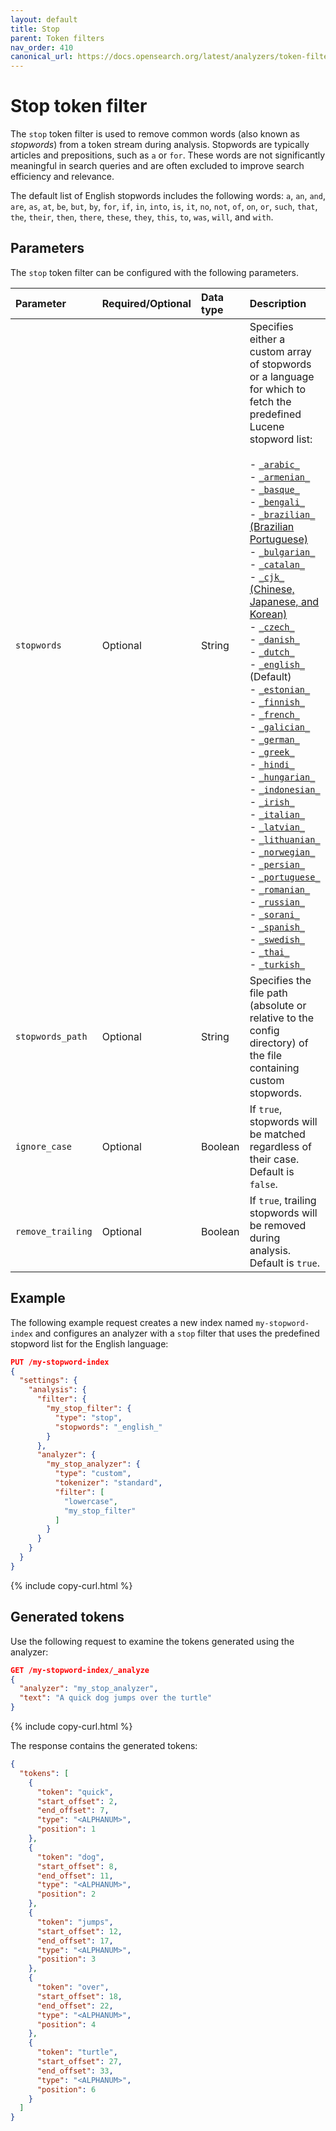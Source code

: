 ```yaml
---
layout: default
title: Stop
parent: Token filters
nav_order: 410
canonical_url: https://docs.opensearch.org/latest/analyzers/token-filters/stop/
---
```


# Stop token filter

The `stop` token filter is used to remove common words (also known as _stopwords_) from a token stream during analysis. Stopwords are typically articles and prepositions, such as `a` or `for`. These words are not significantly meaningful in search queries and are often excluded to improve search efficiency and relevance. 

The default list of English stopwords includes the following words: `a`, `an`, `and`, `are`, `as`, `at`, `be`, `but`, `by`, `for`, `if`, `in`, `into`, `is`, `it`, `no`, `not`, `of`, `on`, `or`, `such`, `that`, `the`, `their`, `then`, `there`, `these`, `they`, `this`, `to`, `was`, `will`, and `with`. 

## Parameters

The `stop` token filter can be configured with the following parameters.

Parameter | Required/Optional | Data type | Description
:--- | :--- | :--- | :--- 
`stopwords` | Optional | String | Specifies either a custom array of stopwords or a language for which to fetch the predefined Lucene stopword list:<br><br>- [`_arabic_`](https://github.com/apache/lucene/blob/main/lucene/analysis/common/src/resources/org/apache/lucene/analysis/ar/stopwords.txt)<br>- [`_armenian_`](https://github.com/apache/lucene/blob/main/lucene/analysis/common/src/resources/org/apache/lucene/analysis/hy/stopwords.txt)<br>- [`_basque_`](https://github.com/apache/lucene/blob/main/lucene/analysis/common/src/resources/org/apache/lucene/analysis/eu/stopwords.txt)<br>- [`_bengali_`](https://github.com/apache/lucene/blob/main/lucene/analysis/common/src/resources/org/apache/lucene/analysis/bn/stopwords.txt)<br>- [`_brazilian_` (Brazilian Portuguese)](https://github.com/apache/lucene/blob/main/lucene/analysis/common/src/resources/org/apache/lucene/analysis/br/stopwords.txt) <br>- [`_bulgarian_`](https://github.com/apache/lucene/blob/main/lucene/analysis/common/src/resources/org/apache/lucene/analysis/bg/stopwords.txt)<br>- [`_catalan_`](https://github.com/apache/lucene/blob/main/lucene/analysis/common/src/resources/org/apache/lucene/analysis/ca/stopwords.txt)<br>- [`_cjk_` (Chinese, Japanese, and Korean)](https://github.com/apache/lucene/blob/main/lucene/analysis/common/src/resources/org/apache/lucene/analysis/cjk/stopwords.txt)<br>- [`_czech_`](https://github.com/apache/lucene/blob/main/lucene/analysis/common/src/resources/org/apache/lucene/analysis/cz/stopwords.txt)<br>- [`_danish_`](https://github.com/apache/lucene/blob/main/lucene/analysis/common/src/resources/org/apache/lucene/analysis/snowball/danish_stop.txt)<br>- [`_dutch_`](https://github.com/apache/lucene/blob/main/lucene/analysis/common/src/resources/org/apache/lucene/analysis/snowball/dutch_stop.txt)<br>- [`_english_`](https://github.com/apache/lucene/blob/main/lucene/analysis/common/src/java/org/apache/lucene/analysis/en/EnglishAnalyzer.java#L48) (Default)<br>- [`_estonian_`](https://github.com/apache/lucene/blob/main/lucene/analysis/common/src/resources/org/apache/lucene/analysis/et/stopwords.txt)<br>- [`_finnish_`](https://github.com/apache/lucene/blob/main/lucene/analysis/common/src/resources/org/apache/lucene/analysis/snowball/finnish_stop.txt)<br>- [`_french_`](https://github.com/apache/lucene/blob/main/lucene/analysis/common/src/resources/org/apache/lucene/analysis/snowball/french_stop.txt)<br>- [`_galician_`](https://github.com/apache/lucene/blob/main/lucene/analysis/common/src/resources/org/apache/lucene/analysis/gl/stopwords.txt)<br>- [`_german_`](https://github.com/apache/lucene/blob/main/lucene/analysis/common/src/resources/org/apache/lucene/analysis/snowball/german_stop.txt)<br>- [`_greek_`](https://github.com/apache/lucene/blob/main/lucene/analysis/common/src/resources/org/apache/lucene/analysis/el/stopwords.txt)<br>- [`_hindi_`](https://github.com/apache/lucene/blob/main/lucene/analysis/common/src/resources/org/apache/lucene/analysis/hi/stopwords.txt)<br>- [`_hungarian_`](https://github.com/apache/lucene/blob/main/lucene/analysis/common/src/resources/org/apache/lucene/analysis/snowball/hungarian_stop.txt)<br>- [`_indonesian_`](https://github.com/apache/lucene/blob/main/lucene/analysis/common/src/resources/org/apache/lucene/analysis/id/stopwords.txt)<br>- [`_irish_`](https://github.com/apache/lucene/blob/main/lucene/analysis/common/src/resources/org/apache/lucene/analysis/ga/stopwords.txt)<br>- [`_italian_`](https://github.com/apache/lucene/blob/main/lucene/analysis/common/src/resources/org/apache/lucene/analysis/snowball/italian_stop.txt)<br>- [`_latvian_`](https://github.com/apache/lucene/blob/main/lucene/analysis/common/src/resources/org/apache/lucene/analysis/lv/stopwords.txt)<br>- [`_lithuanian_`](https://github.com/apache/lucene/blob/main/lucene/analysis/common/src/resources/org/apache/lucene/analysis/lt/stopwords.txt)<br>- [`_norwegian_`](https://github.com/apache/lucene/blob/main/lucene/analysis/common/src/resources/org/apache/lucene/analysis/snowball/norwegian_stop.txt)<br>- [`_persian_`](https://github.com/apache/lucene/blob/main/lucene/analysis/common/src/resources/org/apache/lucene/analysis/fa/stopwords.txt)<br>- [`_portuguese_`](https://github.com/apache/lucene/blob/main/lucene/analysis/common/src/resources/org/apache/lucene/analysis/snowball/portuguese_stop.txt)<br>- [`_romanian_`](https://github.com/apache/lucene/blob/main/lucene/analysis/common/src/resources/org/apache/lucene/analysis/ro/stopwords.txt)<br>- [`_russian_`](https://github.com/apache/lucene/blob/main/lucene/analysis/common/src/resources/org/apache/lucene/analysis/snowball/russian_stop.txt)<br>- [`_sorani_`](https://github.com/apache/lucene/blob/main/lucene/analysis/common/src/resources/org/apache/lucene/analysis/sr/stopwords.txt)<br>- [`_spanish_`](https://github.com/apache/lucene/blob/main/lucene/analysis/common/src/resources/org/apache/lucene/analysis/ckb/stopwords.txt)<br>- [`_swedish_`](https://github.com/apache/lucene/blob/main/lucene/analysis/common/src/resources/org/apache/lucene/analysis/snowball/swedish_stop.txt)<br>- [`_thai_`](https://github.com/apache/lucene/blob/main/lucene/analysis/common/src/resources/org/apache/lucene/analysis/th/stopwords.txt)<br>- [`_turkish_`](https://github.com/apache/lucene/blob/main/lucene/analysis/common/src/resources/org/apache/lucene/analysis/tr/stopwords.txt)
`stopwords_path` | Optional | String | Specifies the file path (absolute or relative to the config directory) of the file containing custom stopwords.
`ignore_case` | Optional | Boolean | If `true`, stopwords will be matched regardless of their case. Default is `false`.
`remove_trailing` | Optional | Boolean | If `true`, trailing stopwords will be removed during analysis. Default is `true`.

## Example

The following example request creates a new index named `my-stopword-index` and configures an analyzer with a `stop` filter that uses the predefined stopword list for the English language:

```json
PUT /my-stopword-index
{
  "settings": {
    "analysis": {
      "filter": {
        "my_stop_filter": {
          "type": "stop",
          "stopwords": "_english_"
        }
      },
      "analyzer": {
        "my_stop_analyzer": {
          "type": "custom",
          "tokenizer": "standard",
          "filter": [
            "lowercase",
            "my_stop_filter"
          ]
        }
      }
    }
  }
}
```
{% include copy-curl.html %}

## Generated tokens

Use the following request to examine the tokens generated using the analyzer:

```json
GET /my-stopword-index/_analyze
{
  "analyzer": "my_stop_analyzer",
  "text": "A quick dog jumps over the turtle"
}
```
{% include copy-curl.html %}

The response contains the generated tokens:

```json
{
  "tokens": [
    {
      "token": "quick",
      "start_offset": 2,
      "end_offset": 7,
      "type": "<ALPHANUM>",
      "position": 1
    },
    {
      "token": "dog",
      "start_offset": 8,
      "end_offset": 11,
      "type": "<ALPHANUM>",
      "position": 2
    },
    {
      "token": "jumps",
      "start_offset": 12,
      "end_offset": 17,
      "type": "<ALPHANUM>",
      "position": 3
    },
    {
      "token": "over",
      "start_offset": 18,
      "end_offset": 22,
      "type": "<ALPHANUM>",
      "position": 4
    },
    {
      "token": "turtle",
      "start_offset": 27,
      "end_offset": 33,
      "type": "<ALPHANUM>",
      "position": 6
    }
  ]
}
```